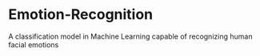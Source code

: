 # Emotion-Recognition
A classification model in Machine Learning capable of recognizing human facial emotions
